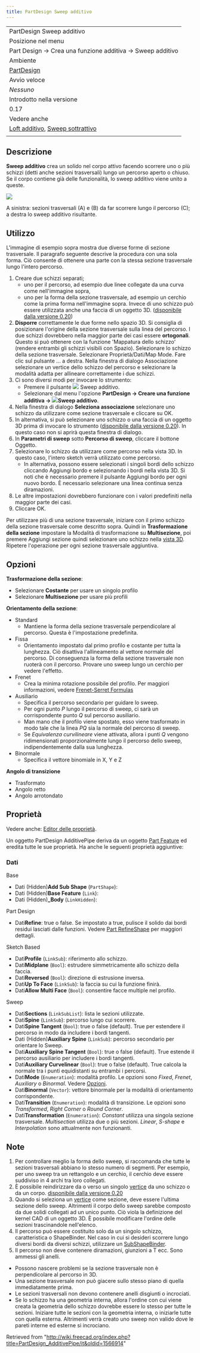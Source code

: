 ```yaml
---
title: PartDesign Sweep additivo
---
```

|  |
| --- |
| PartDesign Sweep additivo |
| Posizione nel menu |
| Part Design → Crea una funzione additiva → Sweep additivo |
| Ambiente |
| [PartDesign](/PartDesign_Workbench/it "PartDesign Workbench/it") |
| Avvio veloce |
| *Nessuno* |
| Introdotto nella versione |
| 0.17 |
| Vedere anche |
| [Loft additivo](/PartDesign_AdditiveLoft/it "PartDesign AdditiveLoft/it"), [Sweep sottrattivo](/PartDesign_SubtractivePipe/it "PartDesign SubtractivePipe/it") |
|  |

## Descrizione

**Sweep additivo** crea un solido nel corpo attivo facendo scorrere uno o più schizzi (detti anche sezioni trasversali) lungo un percorso aperto o chiuso. Se il corpo contiene già delle funzionalità, lo sweep additivo viene unito a queste.

![](/images/PartDesign_AdditivePipe_example.svg)

A sinistra: sezioni trasversali (A) e (B) da far scorrere lungo il percorso (C); a destra lo sweep additivo risultante.

## Utilizzo

L'immagine di esempio sopra mostra due diverse forme di sezione trasversale. Il paragrafo seguente descrive la procedura con una sola forma. Ciò consente di ottenere una parte con la stessa sezione trasversale lungo l'intero percorso.

1. Creare due schizzi separati;
   * uno per il percorso, ad esempio due linee collegate da una curva come nell'immagine sopra,
   * uno per la forma della sezione trasversale, ad esempio un cerchio come la prima forma nell'immagine sopra. Invece di uno schizzo può essere utilizzata anche una faccia di un oggetto 3D. ([disponibile dalla versione 0.20](/Release_notes_0.20/it "Release notes 0.20/it"))
2. **Disporre** correttamente le due forme nello spazio 3D. Si consiglia di posizionare l'origine della sezione trasversale sulla linea del percorso. I due schizzi dovrebbero nella maggior parte dei casi essere **ortogonali**. Questo si può ottenere con la funzione 'Mappatura dello schizzo' (rendere entrambi gli schizzi visibili con Spazio). Selezionare lo schizzo della sezione trasversale. Selezionare Proprietà/Dati/Map Mode. Fare clic sul pulsante ... a destra. Nella finestra di dialogo Associazione selezionare un vertice dello schizzo del percorso e selezionare la modalità adatta per allineare correttamente i due schizzi.
3. Ci sono diversi modi per invocare lo strumento:
   * Premere il pulsante ![](/images/PartDesign_AdditivePipe.svg) Sweep additivo.
   * Selezionare dal menu l'opzione **PartDesign → Creare una funzione additiva → ![](/images/PartDesign_AdditivePipe.svg)Sweep additivo**.
4. Nella finestra di dialogo **Seleziona associazione** selezionare uno schizzo da utilizzare come sezione trasversale e cliccare su OK.
5. In alternativa, si può selezionare uno schizzo o una faccia di un oggetto 3D prima di invocare lo strumento ([disponibile dalla versione 0.20](/Release_notes_0.20/it "Release notes 0.20/it")). In questo caso non si aprirà questa finestra di dialogo.
6. In **Parametri di sweep** sotto **Percorso di sweep**, cliccare il bottone Oggetto.
7. Selezionare lo schizzo da utilizzare come percorso nella vista 3D. In questo caso, l'intero sketch verrà utilizzato come percorso.
   * In alternativa, possono essere selezionati i singoli bordi dello schizzo cliccando Aggiungi bordo e selezionando i bordi nella vista 3D. Si noti che è necessario premere il pulsante Aggiungi bordo per ogni nuovo bordo. È necessario selezionare una linea continua senza diramazioni.
8. Le altre impostazioni dovrebbero funzionare con i valori predefiniti nella maggior parte dei casi.
9. Cliccare OK.

Per utilizzare più di una sezione trasversale, iniziare con il primo schizzo della sezione trasversale come descritto sopra. Quindi in **Trasformazione della sezione** impostare la Modalità di trasformazione su **Multisezione**, poi premere Aggiungi sezione quindi selezionare uno schizzo nella [vista 3D](/3D_view/it "3D view/it"). Ripetere l'operazione per ogni sezione trasversale aggiuntiva.

## Opzioni

**Trasformazione della sezione**:

* Selezionare **Costante** per usare un singolo profilo
* Selezionare **Multisezione** per usare più profili

**Orientamento della sezione**:

* Standard
  + Mantiene la forma della sezione trasversale perpendicolare al percorso. Questa è l'impostazione predefinita.
* Fissa
  + Orientamento impostato dal primo profilo e costante per tutta la lunghezza. Ciò disattiva l'allineamento al vettore normale del percorso. Di conseguenza la forma della sezione trasversale non ruoterà con il percorso. Provare uno sweep lungo un cerchio per vedere l'effetto.
* Frenet
  + Crea la minima rotazione possibile del profilo. Per maggiori informazioni, vedere [Frenet-Serret Formulas](https://en.wikipedia.org/wiki/Frenet%E2%80%93Serret_formulas)
* Ausiliario
  + Specifica il percorso secondario per guidare lo sweep.
  + Per ogni punto *P* lungo il percorso di sweep, ci sarà un corrispondente punto *Q* sul percorso ausiliario.
  + Man mano che il profilo viene spostato, esso viene trasformato in modo tale che la linea *PQ* sia la normale del percorso di sweep.
  + Se *Equivalenza curvilineare* viene attivata, allora i punti *Q* vengono ridimensionati proporzionalmente lungo il percorso dello sweep, indipendentemente dalla sua lunghezza.
* Binormale
  + Specifica il vettore binomiale in X, Y e Z

**Angolo di transizione**

* Trasformato
* Angolo retto
* Angolo arrotondato

## Proprietà

Vedere anche: [Editor delle proprietà](/Property_editor/it "Property editor/it").

Un oggetto PartDesign AdditivePipe deriva da un oggetto [Part Feature](/Part_Feature/it "Part Feature/it") ed eredita tutte le sue proprietà. Ha anche le seguenti proprietà aggiuntive:

### Dati

Base

* Dati (Hidden)**Add Sub Shape** (`PartShape`):
* Dati (Hidden)**Base Feature** (`Link`):
* Dati (Hidden)**\_Body** (`LinkHidden`):

Part Design

* Dati**Refine**: true o false. Se impostato a true, pulisce il solido dai bordi residui lasciati dalle funzioni. Vedere [Part RefineShape](/Part_RefineShape/it "Part RefineShape/it") per maggiori dettagli.

Sketch Based

* Dati**Profile** (`LinkSub`): riferimento allo schizzo.
* Dati**Midplane** (`Bool`): estrudere simmetricamente allo schizzo della faccia.
* Dati**Reversed** (`Bool`): direzione di estrusione inversa.
* Dati**Up To Face** (`LinkSub`): la faccia su cui la funzione finirà.
* Dati**Allow Multi Face** (`Bool`): consentire facce multiple nel profilo.

Sweep

* Dati**Sections** (`LinkSubList`): lista le sezioni utilizzate.
* Dati**Spine** (`LinkSub`): percorso lungo cui scorrere.
* Dati**Spine Tangent** (`Bool`): true o false (default). True per estendere il percorso in modo da includere i bordi tangenti.
* Dati (Hidden)**Auxiliary Spine** (`LinkSub`): percorso secondario per orientare lo Sweep.
* Dati**Auxiliary Spine Tangent** (`Bool`): true o false (default). True estende il percorso ausiliario per includere i bordi tangenti.
* Dati**Auxiliary Curvelinear** (`Bool`): true o false (default). True calcola la normale tra i punti equidistanti su entrambi i percorsi.
* Dati**Mode** (`Enumeration`): modalità profilo. Le opzioni sono *Fixed*, *Frenet*, *Auxiliary* o *Binormal*. Vedere [Opzioni](#Opzioni).
* Dati**Binormal** (`Vector`): vettore binormale per la modalità di orientamento corrispondente.
* Dati**Transition** (`Enumeration`): modalità di transizione. Le opzioni sono *Transformed*, *Right Corner* o *Round Corner*.
* Dati**Transformation** (`Enumeration`): *Constant* utilizza una singola sezione trasversale. *Multisection* utilizza due o più sezioni. *Linear*, *S-shape* e *Interpolation* sono attualmente non funzionanti.

## Note

1. Per controllare meglio la forma dello sweep, si raccomanda che tutte le sezioni trasversali abbiano lo stesso numero di segmenti. Per esempio, per uno sweep tra un rettangolo e un cerchio, il cerchio deve essere suddiviso in 4 archi tra loro collegati.
2. È possibile reindirizzare da o verso un singolo [vertice](/Glossary/it#V "Glossary/it") da uno schizzo o da un corpo. [disponibile dalla versione 0.20](/Release_notes_0.20/it "Release notes 0.20/it")
3. Quando si seleziona un [vertice](/Glossary/it#V "Glossary/it") come sezione, deve essere l'ultima sezione dello sweep. Altrimenti il corpo dello sweep sarebbe composto da due solidi collegati ad un unico punto. Ciò viola la definizione del kernel CAD di un oggetto 3D. È possibile modificare l'ordine delle sezioni trascinandole nell'elenco.
4. Il percorso può essere costituito solo da un singolo schizzo, caratteristica o ShapeBinder. Nel caso in cui si desideri scorrere lungo diversi bordi da diversi schizzi, utilizzare un [SubShapeBinder](/PartDesign_SubShapeBinder/it "PartDesign SubShapeBinder/it").
5. Il percorso non deve contenere diramazioni, giunzioni a T ecc. Sono ammessi gli anelli.

* Possono nascere problemi se la sezione trasversale non è perpendicolare al percorso in 3D.
* Una sezione trasversale non può giacere sullo stesso piano di quella immediatamente prima.
* Le sezioni trasversali non devono contenere anelli disgiunti o incrociati.
* Se lo schizzo ha una geometria interna, allora l'ordine con cui viene creata la geometria dello schizzo dovrebbe essere lo stesso per tutte le sezioni. Iniziare tutte le sezioni con la geometria interna, o iniziarle tutte con quella esterna. Altrimenti verrà creato uno sweep non valido dove le pareti interne ed esterne si incrociano.

Retrieved from "<http://wiki.freecad.org/index.php?title=PartDesign_AdditivePipe/it&oldid=1566914>"